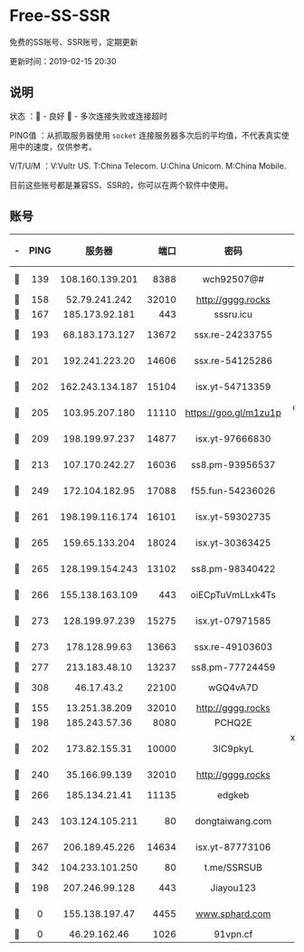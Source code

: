 # Free-SS-SSR

免费的SS账号、SSR账号，定期更新

更新时间：2019-02-15 20:30

## 说明

状态     ：🙂 - 良好 🙁 - 多次连接失败或连接超时

PING值   ：从抓取服务器使用 `socket` 连接服务器多次后的平均值，不代表真实使用中的速度，仅供参考。

V/T/U/M  ：V:Vultr US. T:China Telecom. U:China Unicom. M:China Mobile.

目前这些账号都是兼容SS、SSR的，你可以在两个软件中使用。

## 账号

|-|PING|服务器|端口|密码|加密方式|区域|V/T/U/M|
|:----:|:----:|:-----:|-----:|:----:|:----:|:----:|:----:|
|🙂|139|108.160.139.201|8388|wch92507@#|aes-256-cfb|JP|7↑/10↑/10↑/10↑|
|🙂|158|52.79.241.242|32010|http://gggg.rocks|chacha20|KR|8↑/7↑/8↑/8↑|
|🙂|167|185.173.92.181|443|sssru.icu|rc4-md5|RU|9↑/10↑/10↑/10↑|
|🙂|193|68.183.173.127|13672|ssx.re-24233755|aes-256-cfb|US|7↑/6↑/6↑/6↑|
|🙂|201|192.241.223.20|14606|ssx.re-54125286|aes-256-cfb|US|7↑/6↑/6↑/6↑|
|🙂|202|162.243.134.187|15104|isx.yt-54713359|aes-256-cfb|US|10↑/10↑/10↑/10↑|
|🙂|205|103.95.207.180|11110|https://goo.gl/m1zu1p|chacha20-ietf|US|8↑/9↑/9↑/9↑|
|🙂|209|198.199.97.237|14877|isx.yt-97666830|aes-256-cfb|US|10↑/10↑/10↑/10↑|
|🙂|213|107.170.242.27|16036|ss8.pm-93956537|aes-256-cfb|US|10↑/10↑/9↑/10↑|
|🙂|249|172.104.182.95|17088|f55.fun-54236026|aes-256-cfb|SG|10↑/10↑/9↑/10↑|
|🙂|261|198.199.116.174|16101|isx.yt-59302735|aes-256-cfb|US|10↑/10↑/10↑/10↑|
|🙂|265|159.65.133.204|18024|isx.yt-30363425|aes-256-cfb|SG|10↑/10↑/10↑/10↑|
|🙂|265|128.199.154.243|13102|ss8.pm-98340422|aes-256-cfb|SG|10↑/10↑/9↑/10↑|
|🙂|266|155.138.163.109|443|oiECpTuVmLLxk4Ts|aes-256-cfb|US|5↓/10↑/10↑/10↑|
|🙂|273|128.199.97.239|15275|isx.yt-07971585|aes-256-cfb|SG|10↑/10↑/10↑/10↑|
|🙂|273|178.128.99.63|13663|ssx.re-49103603|aes-256-cfb|SG|7↑/6↑/6↑/6↑|
|🙂|277|213.183.48.10|13237|ss8.pm-77724459|rc4-md5|RU|10↑/10↑/9↑/10↑|
|🙂|308|46.17.43.2|22100|wGQ4vA7D|aes-256-gcm|RU|4↑/10↑/10↑/10↑|
|🙂|155|13.251.38.209|32010|http://gggg.rocks|chacha20|SG|9↑/9↑/8↑/8↑|
|🙂|198|185.243.57.36|8080|PCHQ2E|rc4-md5|US|10↑/10↑/10↑/10↑|
|🙂|202|173.82.155.31|10000|3IC9pkyL|xchacha20-ietf-poly1305|US|9↑/10↑/10↑/9↑|
|🙂|240|35.166.99.139|32010|http://gggg.rocks|chacha20|US|7↓/6↓/8↑/7↓|
|🙂|266|185.134.21.41|11135|edgkeb|aes-256-cfb|GB|10↑/10↑/10↑/10↑|
|🙂|243|103.124.105.211|80|dongtaiwang.com|aes-256-cfb|US|9↑/10↑/10↑/10↑|
|🙂|267|206.189.45.226|14634|isx.yt-87773106|aes-256-cfb|SG|10↑/10↑/10↑/10↑|
|🙂|342|104.233.101.250|80|t.me/SSRSUB|rc4-md5|CA|10↑/10↑/10↑/10↑|
|🙁|198|207.246.99.128|443|Jiayou123|aes-256-cfb|US|8↓/8↑/10↑/10↑|
|🙁|0|155.138.197.47|4455|www.sphard.com|aes-256-cfb|US|7↓/9↑/10↑/9↓|
|🙁|0|46.29.162.46|1026|91vpn.cf|rc4-md5|RU|10↑/10↑/10↑/10↑|
